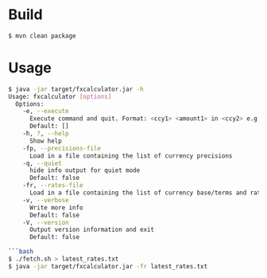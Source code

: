 # Build

```bash
$ mvn clean package
```

# Usage

```bash
$ java -jar target/fxcalculator.jar -h
Usage: fxcalculator [options]
  Options:
    -e, --execute
      Execute command and quit. Format: <ccy1> <amount1> in <ccy2> e.g AUD 100.00 in USD
      Default: []
    -h, ?, --help
      Show help
    -fp, --precisions-file
      Load in a file containing the list of currency precisions
    -q, --quiet
      hide info output for quiet mode
      Default: false
    -fr, --rates-file
      Load in a file containing the list of currency base/terms and rates
    -v, --verbose
      Write more info
      Default: false
    -V, --version
      Output version information and exit
      Default: false

```bash
$ ./fetch.sh > latest_rates.txt
$ java -jar target/fxcalculator.jar -fr latest_rates.txt
```
